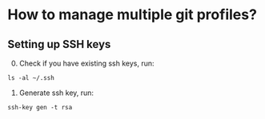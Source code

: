 # How to manage multiple git profiles?

## Setting up SSH keys
0. Check if you have existing ssh keys, run:
```shell
ls -al ~/.ssh
```
1. Generate ssh key, run:
```shell
ssh-key gen -t rsa
```